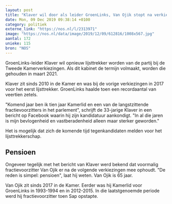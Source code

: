```yaml
---
layout: post
title: "Klaver wil door als leider GroenLinks, Van Ojik stopt na verkiezingen"
date: Mon, 09 Dec 2019 09:38:14 +0100
category: politiek
externe_link: "https://nos.nl/l/2313971"
image: "https://nos.nl/data/image/2019/12/09/612816/1008x567.jpg"
aantal: 172
unieke: 115
bron: "NOS"
---
```


<p>GroenLinks-leider Klaver wil opnieuw lijsttrekker worden van de partij bij de Tweede Kamerverkiezingen. Als dit kabinet de termijn volmaakt, worden die gehouden in maart 2021.</p>
<p>Klaver zit sinds 2010 in de Kamer en was bij de vorige verkiezingen in 2017 voor het eerst lijsttrekker. GroenLinks haalde toen een recordaantal van veertien zetels.</p>
<p>"Komend jaar ben ik tien jaar Kamerlid en een van de langstzittende fractievoorzitters in het parlement", schrijft de 33-jarige Klaver in een bericht op Facebook waarin hij zijn kandidatuur aankondigt. "In al die jaren is mijn bevlogenheid en vastberadenheid alleen maar sterker geworden."</p>
<p>Het is mogelijk dat zich de komende tijd tegenkandidaten melden voor het lijsttrekkerschap.</p>
<h2>Pensioen</h2>
<p>Ongeveer tegelijk met het bericht van Klaver werd bekend dat voormalig fractievoorzitter Van Ojik er na de volgende verkiezingen mee ophoudt. "De reden is simpel: pensioen", laat hij weten. Van Ojik is 65 jaar.</p>
<p>Van Ojik zit sinds 2017 in de Kamer. Eerder was hij Kamerlid voor GroenLinks in 1993-1994 en in 2012-2015. In die laatstgenoemde periode werd hij fractievoorzitter toen Sap opstapte.</p>
